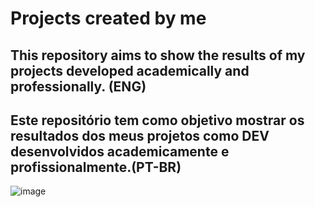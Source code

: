 # Projects created by me
## This repository aims to show the results of my projects developed academically and professionally. (ENG)
## Este repositório tem como objetivo mostrar os resultados dos meus projetos como DEV desenvolvidos academicamente e profissionalmente.(PT-BR)

![image](https://github.com/user-attachments/assets/99e96d88-a1b7-4a56-b2cb-3b8507a5ae83)

